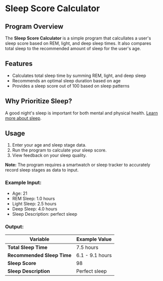# Sleep Score Calculator

## Program Overview

The **Sleep Score Calculator** is a simple program that calcullates a user's sleep score based on REM, light, and deep sleep times. It also compares total sleep to the recommended amount of sleep for the user's age.

## Features
- Calculates total sleep time by summing REM, light, and deep sleep
- Recommends an optimal sleep duration based on age
- Provides a sleep score out of 100 based on sleep patterns

## Why Prioritize Sleep?
A good night's sleep is important for both mental and physical health. [Learn more about sleep](https://summer.harvard.edu/blog/why-you-should-make-a-good-nights-sleep-a-priority/).

## Usage
1. Enter your age and sleep stage data.
2. Run the program to calculate your sleep score.
3. View feedback on your sleep quality.

**Note:** The program requires a smartwatch or sleep tracker to accurately record sleep stages as data to input.

### Example Input:
- Age: 21
- REM Sleep: 1.0 hours
- Light Sleep: 2.5 hours
- Deep Sleep: 4.0 hours
- Sleep Description: perfect sleep

### Output:
| Variable                | Example Value     |
|----------------------------|----------------|
| **Total Sleep Time**        | 7.5 hours      |
| **Recommended Sleep Time**  | 6.1 - 9.1 hours |
| **Sleep Score**             | 98             |
| **Sleep Description**       | Perfect sleep  |

